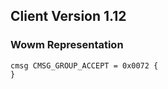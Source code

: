 ## Client Version 1.12

### Wowm Representation
```rust,ignore
cmsg CMSG_GROUP_ACCEPT = 0x0072 {
}

```
